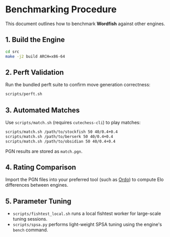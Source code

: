 # Benchmarking Procedure

This document outlines how to benchmark **Wordfish** against other engines.

## 1. Build the Engine
```bash
cd src
make -j2 build ARCH=x86-64
```

## 2. Perft Validation
Run the bundled perft suite to confirm move generation correctness:
```bash
scripts/perft.sh
```

## 3. Automated Matches
Use `scripts/match.sh` (requires `cutechess-cli`) to play matches:
```bash
scripts/match.sh /path/to/stockfish 50 40/0.4+0.4
scripts/match.sh /path/to/berserk 50 40/0.4+0.4
scripts/match.sh /path/to/obsidian 50 40/0.4+0.4
```
PGN results are stored as `match.pgn`.

## 4. Rating Comparison
Import the PGN files into your preferred tool (such as [Ordo](https://github.com/michaelkeenan/ordo)) to compute Elo differences between engines.

## 5. Parameter Tuning
- `scripts/fishtest_local.sh` runs a local fishtest worker for large-scale tuning sessions.
- `scripts/spsa.py` performs light-weight SPSA tuning using the engine's `bench` command.
